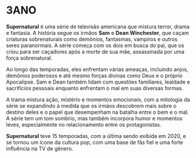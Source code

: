# 3ANO 
**Supernatural** é uma série de televisão americana que mistura terror, drama e fantasia. A história segue os irmãos **Sam** e **Dean Winchester**, que caçam criaturas sobrenaturais como demônios, fantasmas, vampiros e outros seres paranormais. A série começa com os dois em busca do pai, que os criou para ser caçadores após a morte de sua mãe, assassinada por uma força sobrenatural.

Ao longo das temporadas, eles enfrentam várias ameaças, incluindo anjos, demônios poderosos e até mesmo forças divinas como Deus e o próprio Apocalipse. Sam e Dean também lidam com questões familiares, lealdade e sacrifícios pessoais enquanto enfrentam o mal em suas diversas formas.

A trama mistura ação, mistério e momentos emocionais, com a mitologia da série se expandindo à medida que os irmãos descobrem mais sobre o destino deles e o papel que desempenham na batalha entre o bem e o mal. A série tem um tom sombrio, mas também incorpora humor e momentos leves, especialmente no relacionamento entre os protagonistas.

**Supernatural** teve 15 temporadas, com a última sendo exibida em 2020, e se tornou um ícone da cultura pop, com uma base de fãs fiel e uma forte influência na TV de gênero.
